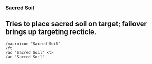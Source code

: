 ### Sacred Soil
Tries to place sacred soil on target; failover brings up targeting recticle.
---
```
/macroicon "Sacred Soil"
/ft
/ac "Sacred Soil" <t>
/ac "Sacred Soil"
```